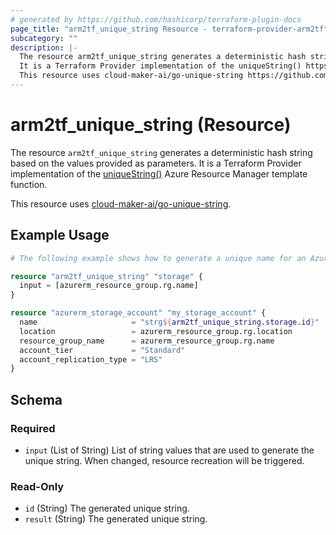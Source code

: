 ```yaml
---
# generated by https://github.com/hashicorp/terraform-plugin-docs
page_title: "arm2tf_unique_string Resource - terraform-provider-arm2tf"
subcategory: ""
description: |-
  The resource arm2tf_unique_string generates a deterministic hash string based on the values provided as parameters.
  It is a Terraform Provider implementation of the uniqueString() https://learn.microsoft.com/en-us/azure/azure-resource-manager/templates/template-functions-string#uniquestring Azure Resource Manager template function.
  This resource uses cloud-maker-ai/go-unique-string https://github.com/cloud-maker-ai/go-unique-string.
---
```


# arm2tf_unique_string (Resource)

The resource `arm2tf_unique_string` generates a deterministic hash string based on the values provided as parameters.
It is a Terraform Provider implementation of the [uniqueString()](https://learn.microsoft.com/en-us/azure/azure-resource-manager/templates/template-functions-string#uniquestring) Azure Resource Manager template function.

This resource uses [cloud-maker-ai/go-unique-string](https://github.com/cloud-maker-ai/go-unique-string).

## Example Usage

```terraform
# The following example shows how to generate a unique name for an Azure Storage Account.

resource "arm2tf_unique_string" "storage" {
  input = [azurerm_resource_group.rg.name]
}

resource "azurerm_storage_account" "my_storage_account" {
  name                     = "strg${arm2tf_unique_string.storage.id}"
  location                 = azurerm_resource_group.rg.location
  resource_group_name      = azurerm_resource_group.rg.name
  account_tier             = "Standard"
  account_replication_type = "LRS"
}
```

<!-- schema generated by tfplugindocs -->
## Schema

### Required

- `input` (List of String) List of string values that are used to generate the unique string. When changed, resource recreation will be triggered.

### Read-Only

- `id` (String) The generated unique string.
- `result` (String) The generated unique string.
